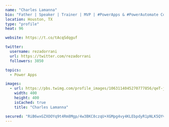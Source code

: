 ```yaml
---
name: "Charles Lamanna"
bio: "Father | Speaker | Trainer | MVP | #PowerApps & #PowerAutomate Community Super User | YouTuber Right-pointing triangle http://youtube.com/c/rezadorrani | Learn - Share - Clockwise rightwards and leftwards open circle arrows"
location: Houston, TX
type: "profile"
heat: 96

website: https://t.co/tAcqSdqguf

twitter:
  username: rezadorrani
  url: https://twitter.com/rezadorrani
  followers: 3850

topics:
  - Power Apps

images:
  - url: https://pbs.twimg.com/profile_images/1063114045270777856/qeT-jpWr_400x400.jpg
    width: 400
    height: 400
    isCached: true
    title: "Charles Lamanna"

secured: "RiB6wxGZXOOYq9t4Rm8Mgp/4w3BKC8czqU+XGMpg4vy4KLEbpdyR1pNLK5QYvalIFpK+ZXJx2QozTIY5dK/VVPUKqYUGx4ua0hMZvRlZlfkvMEzPR/sFFB4waJ4hRbqi+0MzJzhOTHPeg4xYIOoQSqYc2tA1y2MC71XujU8CHPCGuENJBlnA6czMv4AfuL+v7C1I9CD0rxO7KMqIqgYSthH7mVOv5EGWlxbmYI8x80UJ7RAZVRoTFECchURJF22WRSJSEog9ccuWiZlexi9+eH+dsXXIP2Hxhd7UBrLOoyxJfnEYnHt02iWCX3TG/Eb0kOP6zji4YwR3yjfCxjHf+sDt5u68g0OEQhZMXTaUvxQOnL98GZRep7mIJztclfglwmIgDbhHvislVnu0Z6BsmCfbB3IcEFF+emZcp10viy8=;oxPX+4sXICJYfbvlWcrhsg=="
---
```



